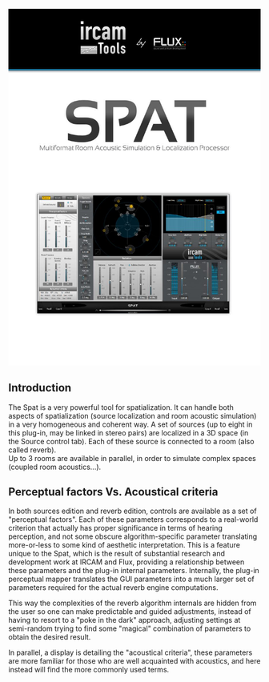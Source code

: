 ![](../include/spat_01.jpg)

## Introduction

The Spat is a very powerful tool for spatialization. It can handle both aspects of spatialization (source localization 
and room acoustic simulation) in a very homogeneous and coherent way. A set of sources (up to eight in this plug-in, 
may be linked in stereo pairs) are localized in a 3D space (in the Source control tab). Each of these source is 
connected to a room (also called reverb).  
Up to 3 rooms are available in parallel, in order to simulate complex spaces (coupled room acoustics...).

## Perceptual factors Vs. Acoustical criteria

In both sources edition and reverb edition, controls are available as a set of "perceptual factors". Each of these parameters 
corresponds to a real-world criterion that actually has proper significance in terms of hearing perception, and not some obscure
algorithm-specific parameter translating more-or-less to some kind of aesthetic interpretation. This is a feature unique to the
Spat, which is the result of substantial research and development work at IRCAM and Flux, providing a relationship between
these parameters and the plug-in internal parameters. Internally, the plug-in perceptual mapper translates the GUI parameters
into a much larger set of parameters required for the actual reverb engine computations.

This way the complexities of the reverb algorithm internals are hidden from the user so one can make predictable and guided
adjustments, instead of having to resort to a "poke in the dark" approach, adjusting settings at semi-random trying to find some
"magical" combination of parameters to obtain the desired result.

In parallel, a display is detailing the "acoustical criteria", these parameters are more familiar for those who are well acquainted
with acoustics, and here instead will find the more commonly used terms.

